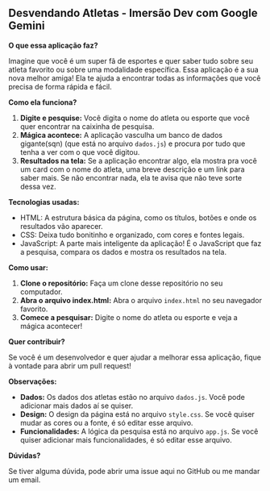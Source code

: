 ## Desvendando Atletas - Imersão Dev com Google Gemini

**O que essa aplicação faz?**

Imagine que você é um super fã de esportes e quer saber tudo sobre seu atleta favorito ou sobre uma modalidade específica. Essa aplicação é a sua nova melhor amiga! Ela te ajuda a encontrar todas as informações que você precisa de forma rápida e fácil. 

**Como ela funciona?**

1. **Digite e pesquise:** Você digita o nome do atleta ou esporte que você quer encontrar na caixinha de pesquisa.
2. **Mágica acontece:** A aplicação vasculha um banco de dados gigante(sqn) (que está no arquivo `dados.js`) e procura por tudo que tenha a ver com o que você digitou.
3. **Resultados na tela:** Se a aplicação encontrar algo, ela mostra pra você um card com o nome do atleta, uma breve descrição e um link para saber mais. Se não encontrar nada, ela te avisa que não teve sorte dessa vez.

**Tecnologias usadas:**

* HTML: A estrutura básica da página, como os títulos, botões e onde os resultados vão aparecer.
* CSS: Deixa tudo bonitinho e organizado, com cores e fontes legais.
* JavaScript: A parte mais inteligente da aplicação! É o JavaScript que faz a pesquisa, compara os dados e mostra os resultados na tela.

**Como usar:**

1. **Clone o repositório:** Faça um clone desse repositório no seu computador.
2. **Abra o arquivo index.html:** Abra o arquivo `index.html` no seu navegador favorito.
3. **Comece a pesquisar:** Digite o nome do atleta ou esporte e veja a mágica acontecer!

**Quer contribuir?**

Se você é um desenvolvedor e quer ajudar a melhorar essa aplicação, fique à vontade para abrir um pull request! 

**Observações:**

* **Dados:** Os dados dos atletas estão no arquivo `dados.js`. Você pode adicionar mais dados aí se quiser.
* **Design:** O design da página está no arquivo `style.css`. Se você quiser mudar as cores ou a fonte, é só editar esse arquivo.
* **Funcionalidades:** A lógica da pesquisa está no arquivo `app.js`. Se você quiser adicionar mais funcionalidades, é só editar esse arquivo.

**Dúvidas?**

Se tiver alguma dúvida, pode abrir uma issue aqui no GitHub ou me mandar um email.
